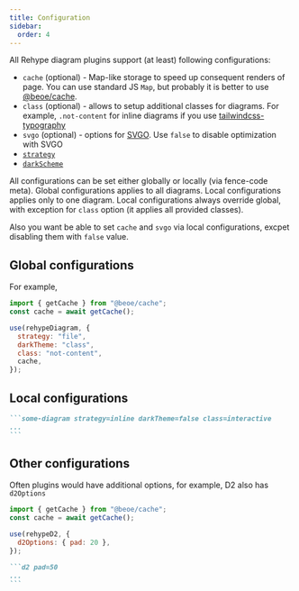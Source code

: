 ```yaml
---
title: Configuration
sidebar:
  order: 4
---
```


All Rehype diagram plugins support (at least) following configurations:

- `cache` (optional) - Map-like storage to speed up consequent renders of page. You can use standard JS `Map`, but probably it is better to use [@beoe/cache](https://github.com/stereobooster/beoe/tree/main/packages/cache/).
- `class` (optional) - allows to setup additional classes for diagrams. For example, `.not-content` for inline diagrams if you use [tailwindcss-typography](https://github.com/tailwindlabs/tailwindcss-typography)
- `svgo` (optional) - options for [SVGO](https://github.com/svg/svgo). Use `false` to disable optimization with SVGO
- [`strategy`](/start-here/strategy/)
- [`darkScheme`](/start-here/dark-scheme/)

All configurations can be set either globally or locally (via fence-code meta). Global configurations applies to all diagrams. Local configurations applies only to one diagram. Local configurations always override global, with exception for `class` option (it applies all provided classes).

Also you want be able to set `cache` and `svgo` via local configurations, excpet disabling them with `false` value.

## Global configurations

For example,

```js
import { getCache } from "@beoe/cache";
const cache = await getCache();

use(rehypeDiagram, {
  strategy: "file",
  darkTheme: "class",
  class: "not-content",
  cache,
});
```

## Local configurations

````md
```some-diagram strategy=inline darkTheme=false class=interactive
...
```
````

## Other configurations

Often plugins would have additional options, for example, D2 also has `d2Options`

```js
import { getCache } from "@beoe/cache";
const cache = await getCache();

use(rehypeD2, {
  d2Options: { pad: 20 },
});
```

````md
```d2 pad=50
...
```
````
